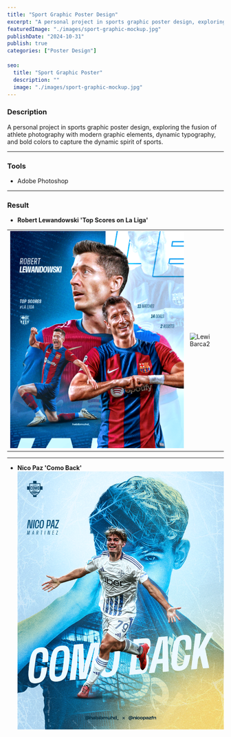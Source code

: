 ```yaml
---
title: "Sport Graphic Poster Design"
excerpt: "A personal project in sports graphic poster design, exploring the fusion of athlete photography with modern graphic elements, dynamic typography, and bold colors to capture the dynamic spirit of sports"
featuredImage: "./images/sport-graphic-mockup.jpg"
publishDate: "2024-10-31"
publish: true
categories: ["Poster Design"]

seo:
  title: "Sport Graphic Poster"
  description: ""
  image: "./images/sport-graphic-mockup.jpg"
---
```


### Description
A personal project in sports graphic poster design, exploring the fusion of athlete photography with modern graphic elements, dynamic typography, and bold colors to capture the dynamic spirit of sports.

---

### Tools
- Adobe Photoshop

---

### Result
- **Robert Lewandowski 'Top Scores on La Liga'**

|          |          |
|----------|----------|
| ![Lewi Barca](./images/lewi-barca.png) | ![Lewi Barca2](/lewi-barca.gif) |

---

- **Nico Paz 'Como Back'**
![Nico Paz](./images/nico-paz.png)
